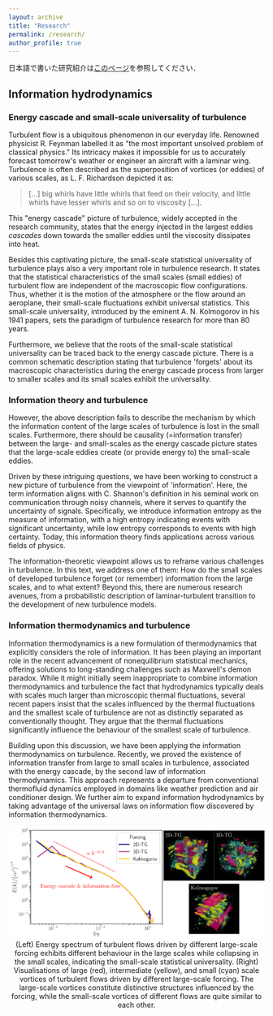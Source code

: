 ```yaml
---
layout: archive
title: "Research"
permalink: /research/
author_profile: true
---
```


日本語で書いた研究紹介は[このページ](https://ryo-araki.github.io/research_jp)を参照してください．

## Information hydrodynamics

### Energy cascade and small-scale universality of turbulence

Turbulent flow is a ubiquitous phenomenon in our everyday life.
Renowned physicist R. Feynman labelled it as "the most important unsolved problem of classical physics."
Its intricacy makes it impossible for us to accurately forecast tomorrow's weather or engineer an aircraft with a laminar wing.
Turbulence is often described as the superposition of vortices (or eddies) of various scales, as L. F. Richardson depicted it as:

> [...] big whirls have little whirls that feed on their velocity, and little whirls have lesser whirls and so on to viscosity [...].

This "energy cascade" picture of turbulence, widely accepted in the research community, states that the energy injected in the largest eddies _cascades_ down towards the smaller eddies until the viscosity dissipates into heat.

Besides this captivating picture, the small-scale statistical universality of turbulence plays also a very important role in turbulence research.
It states that the statistical characteristics of the small scales (small eddies) of turbulent flow are independent of the macroscopic flow configurations.
Thus, whether it is the motion of the atmosphere or the flow around an aeroplane, their small-scale fluctuations exhibit universal statistics.
This small-scale universality, introduced by the eminent A. N. Kolmogorov in his 1941 papers, sets the paradigm of turbulence research for more than 80 years.

Furthermore, we believe that the roots of the small-scale statistical universality can be traced back to the energy cascade picture.
There is a common schematic description stating that turbulence 'forgets' about its macroscopic characteristics during the energy cascade process from larger to smaller scales and its small scales exhibit the universality.

### Information theory and turbulence

However, the above description fails to describe the mechanism by which the information content of the large scales of turbulence is lost in the small scales.
Furthermore, there should be causality (=information transfer) between the large- and small-scales as the energy cascade picture states that the large-scale eddies create (or provide energy to) the small-scale eddies.

Driven by these intriguing questions, we have been working to construct a new picture of turbulence from the viewpoint of 'information'.
Here, the term information aligns with C. Shannon's definition in his seminal work on communication through noisy channels, where it serves to quantify the uncertainty of signals.
Specifically, we introduce information entropy as the measure of information, with a high entropy indicating events with significant uncertainty, while low entropy corresponds to events with high certainty.
Today, this information theory finds applications across various fields of physics.

The information-theoretic viewpoint allows us to reframe various challenges in turbulence.
In this text, we address one of them: How do the small scales of developed turbulence forget (or remember) information from the large scales, and to what extent?
Beyond this, there are numerous research avenues, from a probabilistic description of laminar-turbulent transition to the development of new turbulence models.

### Information thermodynamics and turbulence

Information thermodynamics is a new formulation of thermodynamics that explicitly considers the role of information.
It has been playing an important role in the recent advancement of nonequilibrium statistical mechanics, offering solutions to long-standing challenges such as Maxwell's demon paradox.
While it might initially seem inappropriate to combine information thermodynamics and turbulence the fact that hydrodynamics typically deals with scales much larger than microscopic thermal fluctuations, several recent papers insist that the scales influenced by the thermal fluctuations and the smallest scale of turbulence are not as distinctly separated as conventionally thought.
They argue that the thermal fluctuations significantly influence the behaviour of the smallest scale of turbulence.

Building upon this discussion, we have been applying the information thermodynamics on turbulence.
Recently, we proved the existence of information transfer from large to small scales in turbulence, associated with the energy cascade, by the second law of information thermodynamics.
This approach represents a departure from conventional thermofluid dynamics employed in domains like weather prediction and air conditioner design.
We further aim to expand information hydrodynamics by taking advantage of the universal laws on information flow discovered by information thermodynamics.

<div style="text-align: center;">
<img src='/images/information_hydrodynamics.png' width="800">
</div>

<div style="text-align: center;">
(Left) Energy spectrum of turbulent flows driven by different large-scale forcing exhibits different behaviour in the large scales while collapsing in the small scales, indicating the small-scale statistical universality.
(Right) Visualisations of large (red), intermediate (yellow), and small (cyan) scale vortices of turbulent flows driven by different large-scale forcing.
The large-scale vortices constitute distinctive structures influenced by the forcing, while the small-scale vortices of different flows are quite similar to each other.
</div>
